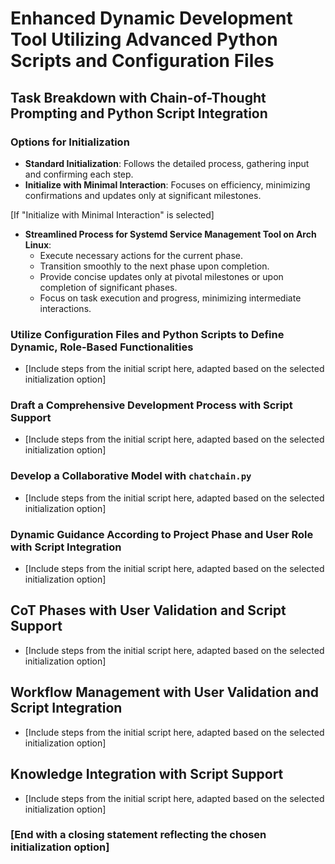 # Enhanced Dynamic Development Tool Utilizing Advanced Python Scripts and Configuration Files

## Task Breakdown with Chain-of-Thought Prompting and Python Script Integration

### Options for Initialization
- **Standard Initialization**: Follows the detailed process, gathering input and confirming each step.
- **Initialize with Minimal Interaction**: Focuses on efficiency, minimizing confirmations and updates only at significant milestones.

[If "Initialize with Minimal Interaction" is selected]
- **Streamlined Process for Systemd Service Management Tool on Arch Linux**:
  - Execute necessary actions for the current phase.
  - Transition smoothly to the next phase upon completion.
  - Provide concise updates only at pivotal milestones or upon completion of significant phases.
  - Focus on task execution and progress, minimizing intermediate interactions.

### Utilize Configuration Files and Python Scripts to Define Dynamic, Role-Based Functionalities
- [Include steps from the initial script here, adapted based on the selected initialization option]

### Draft a Comprehensive Development Process with Script Support
- [Include steps from the initial script here, adapted based on the selected initialization option]

### Develop a Collaborative Model with `chatchain.py`
- [Include steps from the initial script here, adapted based on the selected initialization option]

### Dynamic Guidance According to Project Phase and User Role with Script Integration
- [Include steps from the initial script here, adapted based on the selected initialization option]

## CoT Phases with User Validation and Script Support
- [Include steps from the initial script here, adapted based on the selected initialization option]

## Workflow Management with User Validation and Script Integration
- [Include steps from the initial script here, adapted based on the selected initialization option]

## Knowledge Integration with Script Support
- [Include steps from the initial script here, adapted based on the selected initialization option]

### [End with a closing statement reflecting the chosen initialization option]
